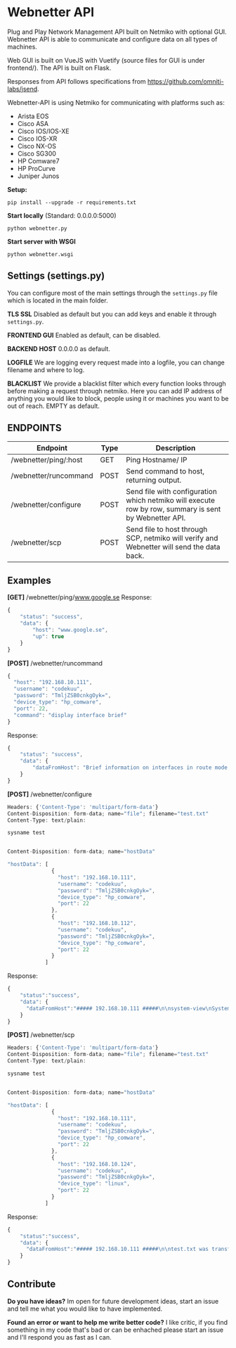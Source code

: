 
# Webnetter API
Plug and Play Network Management API built on Netmiko with optional GUI.
Webnetter API is able to communicate and configure data on all types of machines.

Web GUI is built on VueJS with Vuetify (source files for GUI is under frontend/).
The API is built on Flask.

Responses from API follows specifications from https://github.com/omniti-labs/jsend.

Webnetter-API is using Netmiko for communicating with platforms such as:
- Arista EOS
- Cisco ASA
- Cisco IOS/IOS-XE
- Cisco IOS-XR
- Cisco NX-OS
- Cisco SG300
- HP Comware7
- HP ProCurve
- Juniper Junos

**Setup:**

    pip install --upgrade -r requirements.txt

**Start locally** (Standard: 0.0.0.0:5000)

    python webnetter.py

**Start server with WSGI**

    python webnetter.wsgi
 

## **Settings** (settings.py)
You can configure most of the main settings through the `settings.py` file which is located in the main folder.

 **TLS SSL**
  Disabled as default but you can add keys and enable it through `settings.py`.

**FRONTEND GUI**
Enabled as default, can be disabled.

**BACKEND HOST**
0.0.0.0 as default.

**LOGFILE**
We are logging every request made into a logfile, you can change filename and where to log.

**BLACKLIST**
We provide a blacklist filter which every function looks through before making a request through netmiko.
Here you can add IP address of anything you would like to block, people using it or machines you want to be out of reach. EMPTY as default.

## ENDPOINTS

Endpoint | Type | Description
--|--|--
/webnetter/ping/:host | GET | Ping Hostname/ IP
/webnetter/runcommand | POST | Send command to host, returning output.
/webnetter/configure | POST | Send file with configuration which netmiko will execute row by row, summary is sent by Webnetter API.
/webnetter/scp | POST | Send file to host through SCP, netmiko will verify and Webnetter will send the data back.


## Examples



**[GET]** /webnetter/ping/www.google.se
Response:
```javascript
{
    "status": "success",
    "data": {
        "host": "www.google.se",
        "up": true
    }
}
```




**[POST]** /webnetter/runcommand
```javascript
{
  "host": "192.168.10.111",
  "username": "codekuu",
  "password": "TmljZSB0cnkgOyk=",
  "device_type": "hp_comware",
  "port": 22,
  "command": "display interface brief"
}
```

Response:
```javascript
{
    "status": "success",
    "data": {
        "dataFromHost": "Brief information on interfaces in route mode:\nLink: ADM - administratively down; Stby - standby\nProtocol: (s) - spoofing\nInterface            Link Protocol Primary IP      Description                \nInLoop0              UP   UP(s)    --                                         \nNULL0                UP   UP(s)    --                                         \nVlan10               UP   UP       192.168.10.111                             \n\nBrief information on interfaces in bridge mode:\nLink: ADM - administratively down; Stby - standby\nSpeed: (a) - auto\nDuplex: (a)/A - auto; H - half; F - full\nType: A - access; T - trunk; H - hybrid\nInterface            Link Speed   Duplex Type PVID Description                \nGE1/0/1              UP   1G(a)   F(a)   T    10           UPLINK-192.168.10.1\nGE1/0/2              DOWN auto    A      A    1337                            \nGE1/0/3              DOWN auto    A      A    1337                            \nGE1/0/4              DOWN auto    A      A    1337                            \nGE1/0/5              DOWN auto    A      A    1337                            \nGE1/0/6              DOWN auto    A      A    1337                            \nGE1/0/7              DOWN auto    A      A    1337                            \nGE1/0/8              DOWN auto    A      A    1337                            \nGE1/0/9              DOWN auto    A      A    1337                            \nGE1/0/10             DOWN auto    A      A    1337                            \nGE1/0/11             DOWN auto    A      A    1337                            \nGE1/0/12             DOWN auto    A      A    1337                            \nGE1/0/13             DOWN auto    A      A    1337                            \nGE1/0/14             DOWN auto    A      A    1337                            \nGE1/0/15             DOWN auto    A      A    1337                            \nGE1/0/16             DOWN auto    A      A    1337                            \nGE1/0/17             DOWN auto    A      A    1337                            \nGE1/0/18             DOWN auto    A      A    1337                            \nGE1/0/19             DOWN auto    A      A    1337                            \nGE1/0/20             DOWN auto    A      A    1337                            \nGE1/0/21             DOWN auto    A      A    1337                            \nGE1/0/22             DOWN auto    A      A    1337                            \nGE1/0/23             DOWN auto    A      A    1337                            \nGE1/0/24             DOWN auto    A      A    1337                            \nXGE1/0/25            DOWN auto    A      A    1                               \nXGE1/0/26            DOWN auto    A      A    1                               \nXGE1/0/27            DOWN auto    A      A    1                               \nXGE1/0/28            DOWN auto    A      A    1                               \n"
    }
}
```



**[POST]** /webnetter/configure
```javascript
Headers: {'Content-Type': 'multipart/form-data'}
Content-Disposition: form-data; name="file"; filename="test.txt"
Content-Type: text/plain:

sysname test


Content-Disposition: form-data; name="hostData"

"hostData": [
              {
                "host": "192.168.10.111",
                "username": "codekuu",
                "password": "TmljZSB0cnkgOyk=",
                "device_type": "hp_comware",
                "port": 22
              },
              {
                "host": "192.168.10.112",
                "username": "codekuu",
                "password": "TmljZSB0cnkgOyk=",
                "device_type": "hp_comware",
                "port": 22
              }
            ]

```

Response:
```javascript
{
    "status":"success",
    "data": {
      "dataFromHost":"##### 192.168.10.111 #####\n\nsystem-view\nSystem View: return to User View with Ctrl+Z.\n[Great-Sysname]sysname test\nreturn\n<test>\n\n###########################\n\n##### 192.168.10.112 #####\n\nsystem-view\nSystem View: return to User View with Ctrl+Z.\n[Great-Sysname2]sysname test2\nreturn\n<test2>\n\n###########################\n\n"
    }
}

```



**[POST]** /webnetter/scp
```javascript
Headers: {'Content-Type': 'multipart/form-data'}
Content-Disposition: form-data; name="file"; filename="test.txt"
Content-Type: text/plain:

sysname test


Content-Disposition: form-data; name="hostData"

"hostData": [
              {
                "host": "192.168.10.111",
                "username": "codekuu",
                "password": "TmljZSB0cnkgOyk=",
                "device_type": "hp_comware",
                "port": 22
              },
              {
                "host": "192.168.10.124",
                "username": "codekuu",
                "password": "TmljZSB0cnkgOyk=",
                "device_type": "linux",
                "port": 22
              }
            ]

```

Response:
```javascript
{
    "status":"success",
    "data": {
      "dataFromHost":"##### 192.168.10.111 #####\n\ntest.txt was transferred and verified.\n\n###########################\n\n##### 192.168.10.124 #####\n\nCould not transfer file, it already exist in /home/pi/.\n\n###########################\n\n"
    }
}

```




## Contribute

**Do you have ideas?**
Im open for future development ideas, start an issue and tell me what you would like to have implemented.

**Found an error or want to help me write better code?**
I like critic, if you find something in my code that's bad or can be enhached please start an issue and I'll respond you as fast as I can.
